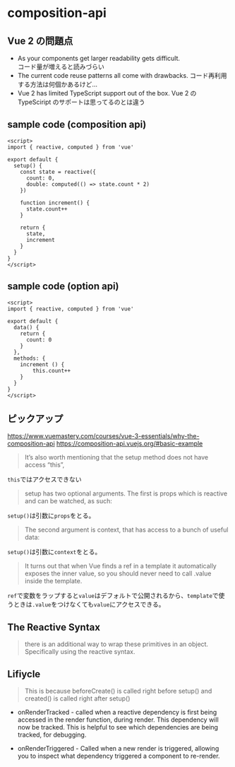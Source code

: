 # composition-api

## Vue 2 の問題点
- As your components get larger readability gets difficult.  
コード量が増えると読みづらい
- The current code reuse patterns all come with drawbacks.
コード再利用する方法は何個かあるけど...
- Vue 2 has limited TypeScript support out of the box.
Vue 2 の TypeSciript のサポートは思ってるのとは違う

## sample code (composition api)

```vue
<script>
import { reactive, computed } from 'vue'

export default {
  setup() {
    const state = reactive({
      count: 0,
      double: computed(() => state.count * 2)
    })

    function increment() {
      state.count++
    }

    return {
      state,
      increment
    }
  }
}
</script>
```

## sample code (option api)

```vue
<script>
import { reactive, computed } from 'vue'

export default {
  data() {
    return {
      count: 0
    }
  },
  methods: {
    increment () {
        this.count++
    }
  }
}
</script>
```


## ピックアップ
https://www.vuemastery.com/courses/vue-3-essentials/why-the-composition-api
https://composition-api.vuejs.org/#basic-example

> It’s also worth mentioning that the setup method does not have access “this”,

`this`ではアクセスできない


> setup has two optional arguments. The first is props which is reactive and can be watched, as such:

`setup()`は引数に`props`をとる。

> The second argument is context, that has access to a bunch of useful data:

`setup()`は引数に`context`をとる。


> It turns out that when Vue finds a ref in a template it automatically exposes the inner value, so you should never need to call .value inside the template.

`ref`で変数をラップすると`value`はデフォルトで公開されるから、`template`で使うときは`.value`をつけなくても`value`にアクセスできる。


## The Reactive Syntax
> there is an additional way to wrap these primitives in an object. Specifically using the reactive syntax.

## Lifiycle
> This is because beforeCreate() is called right before setup() and created() is called right after setup()

- onRenderTracked - called when a reactive dependency is first being accessed in the render function, during render. This dependency will now be tracked. This is helpful to see which dependencies are being tracked, for debugging.

- onRenderTriggered - Called when a new render is triggered, allowing you to inspect what dependency triggered a component to re-render.


